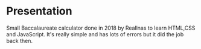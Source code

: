 # Presentation

Small Baccalaureate calculator done in 2018 by Reallnas to learn HTML,CSS and JavaScript.
It's really simple and has lots of errors but it did the job back then.
